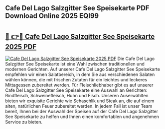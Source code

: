 ## Cafe Del Lago Salzgitter See Speisekarte PDF Download Online 2025 EQI99

# <h2><a href="http://gc6yk2.nevu.top/?p=Cafe+Del+Lago+Salzgitter+See+Speisekarte">🔗 👉🔴 Cafe Del Lago Salzgitter See Speisekarte 2025 PDF</a></h2>

[![Cafe Del Lago Salzgitter See Speisekarte 2025 PDF](https://i.imgur.com/dBaPXMq.png)](http://gc6yk2.nevu.top/?p=Cafe+Del+Lago+Salzgitter+See+Speisekarte)
Die Cafe Del Lago Salzgitter See Speisekarte ist eine Wahl zwischen traditionellen und modernen Gerichten. Auf unserer Cafe Del Lago Salzgitter See Speisekarte empfehlen wir einen Salatbereich, in dem Sie aus verschiedenen Salaten wählen können, die mit frischen Zutaten für ein leichtes und leckeres Mittagessen zubereitet werden. Für Fleischliebhaber gibt es auf unserer Cafe Del Lago Salzgitter See Speisekarte eine Auswahl an Gerichten: Rindfleisch, Schweinefleisch, Huhn und Fisch. Unseren Auserwählten bieten wir exquisite Gerichte wie Schaschlik und Steak an, die auf einem alten, natürlichen Feuer zubereitet werden. In jedem Fall ist unser Team bereit, Ihnen bei der Auswahl der Speisen auf der Cafe Del Lago Salzgitter See Speisekarte zu helfen und Ihnen einen komfortablen und angenehmen Service zu bieten.
